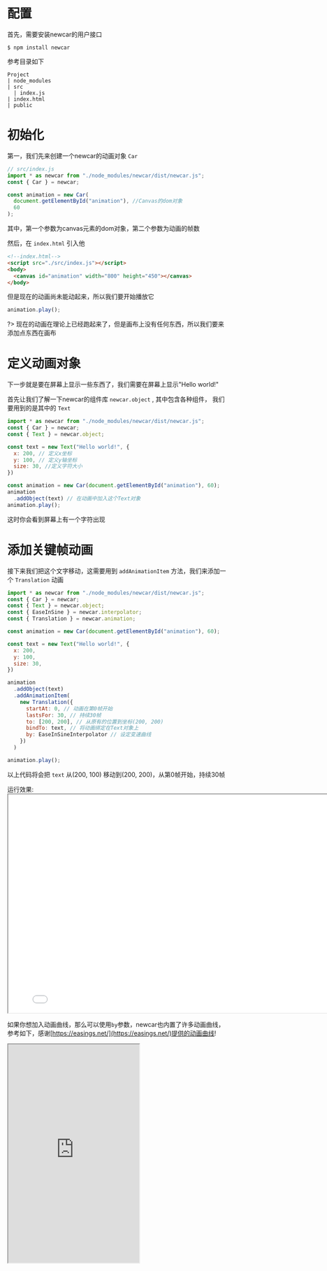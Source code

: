 # 配置
首先，需要安装newcar的用户接口
```shell
$ npm install newcar
```

参考目录如下
```
Project
| node_modules
| src
  | index.js
| index.html
| public
```

# 初始化
第一，我们先来创建一个newcar的动画对象 `Car`
```javascript
// src/index.js
import * as newcar from "./node_modules/newcar/dist/newcar.js";
const { Car } = newcar;

const animation = new Car(
  document.getElementById("animation"), //Canvas的dom对象
  60
);
```

其中，第一个参数为canvas元素的dom对象，第二个参数为动画的帧数

然后，在 `index.html` 引入他
```html
<!--index.html-->
<script src="./src/index.js"></script>
<body>
  <canvas id="animation" width="800" height="450"></canvas>
</body>
```

但是现在的动画尚未能动起来，所以我们要开始播放它

```javascript
animation.play();
```

?> 现在的动画在理论上已经跑起来了，但是画布上没有任何东西，所以我们要来添加点东西在画布

# 定义动画对象

下一步就是要在屏幕上显示一些东西了，我们需要在屏幕上显示"Hello world!"

首先让我们了解一下newcar的组件库 `newcar.object` , 其中包含各种组件， 我们要用到的是其中的 `Text`

```javascript
import * as newcar from "./node_modules/newcar/dist/newcar.js";
const { Car } = newcar;
const { Text } = newcar.object;

const text = new Text("Hello world!", {
  x: 200, // 定义x坐标
  y: 100, // 定义y轴坐标
  size: 30, //定义字符大小
})

const animation = new Car(document.getElementById("animation"), 60);
animation
  .addObject(text) // 在动画中加入这个Text对象
animation.play();
```

这时你会看到屏幕上有一个字符出现

<!-- ?> Text的更多参数以及更多组件，请参见[组件列表](/api/objects/object-all.md) -->

# 添加关键帧动画

接下来我们把这个文字移动，这需要用到 `addAnimationItem` 方法，我们来添加一个 `Translation` 动画

```javascript
import * as newcar from "./node_modules/newcar/dist/newcar.js";
const { Car } = newcar;
const { Text } = newcar.object;
const { EaseInSine } = newcar.interpolator;
const { Translation } = newcar.animation;

const animation = new Car(document.getElementById("animation"), 60);

const text = new Text("Hello world!", {
  x: 200,
  y: 100,
  size: 30,
})

animation
  .addObject(text)
  .addAnimationItem(
    new Translation({
      startAt: 0, // 动画在第0帧开始
      lastsFor: 30, // 持续30帧
      to: [200, 200], // 从原有的位置到坐标(200, 200)
      bindTo: text, // 将动画绑定在Text对象上
      by: EaseInSineInterpolator // 设定变速曲线
    })
  )

animation.play();
```

以上代码将会把 `text` 从(200, 100) 移动到(200, 200)，从第0帧开始，持续30帧

运行效果: <iframe height="500" width="800" src="../../demos/begin-demo.html"></iframe>

如果你想加入动画曲线，那么可以使用`by`参数，newcar也内置了许多动画曲线，参考如下，感谢[https://easings.net/](https://easings.net/)提供的动画曲线!

<iframe height="500px" src="https://easings.net/"></iframe>

<!-- ?> 更多关键帧动画，请参阅[动画列表](api/animations/animation-all.md) -->
